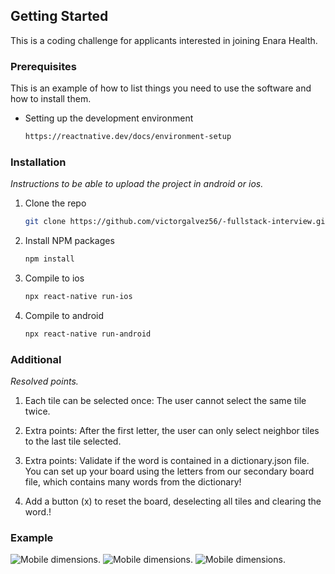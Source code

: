 <!-- GETTING STARTED -->
## Getting Started

This is a coding challenge for applicants interested in joining Enara Health.

### Prerequisites

This is an example of how to list things you need to use the software and how to install them.
* Setting up the development environment
  ```sh
  https://reactnative.dev/docs/environment-setup
  ```

### Installation

_Instructions to be able to upload the project in android or ios._

1. Clone the repo
   ```sh
   git clone https://github.com/victorgalvez56/-fullstack-interview.git
   ```
2. Install NPM packages
   ```sh
   npm install
3. Compile to ios
   ```sh
   npx react-native run-ios
   ```
3. Compile to android
   ```sh
   npx react-native run-android
   ```

### Additional

_Resolved points._
1. Each tile can be selected once: The user cannot select the same tile twice.
 
2. Extra points: After the first letter, the user can only select neighbor tiles to the last tile selected.
 
3. Extra points: Validate if the word is contained in a dictionary.json file. You can set up your board using the letters from our secondary board file, which contains many words from the dictionary!

3. Add a button (x) to reset the board, deselecting all tiles and clearing the word.!
  

### Example
![Mobile dimensions.](./files/1.png)
![Mobile dimensions.](./files/3.png)
![Mobile dimensions.](./files/4.png)
